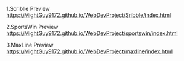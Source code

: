 1.Scriblle Preview
https://MightGuy9172.github.io/WebDevProject/Sribble/index.html

2.SportsWin Preview
https://MightGuy9172.github.io/WebDevProject/sportswin/index.html

3.MaxLine Preview
https://MightGuy9172.github.io/WebDevProject/maxline/index.html